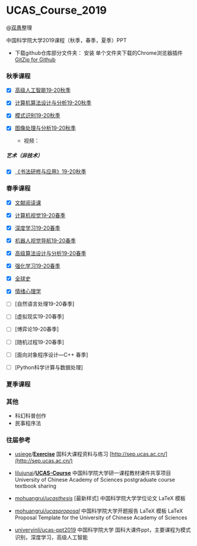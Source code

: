 <!--
 * @Description: 
 * @Author: HCQ
 * @Company(School): UCAS
 * @Date: 2019-10-18 01:26:57
 * @LastEditors: HCQ
 * @LastEditTime: 2020-07-15 00:40:23
 -->
# UCAS_Course_2019
@[双愚](https://github.com/HuangCongQing/UCAS_Course_2019)整理

中国科学院大学2019课程（秋季，春季，夏季）PPT


* 下载github仓库部分文件夹：
安装 单个文件夹下载的Chrome浏览器插件 [GitZip for Github](https://chrome.google.com/webstore/detail/gitzip-for-github/ffabmkklhbepgcgfonabamgnfafbdlkn)

### 秋季课程

* [x] [高级人工智能19-20秋季](./高级人工智能19-20秋季)


* [x]  [计算机算法设计与分析19-20秋季](./计算机算法设计与分析19-20秋季)


* [x] [模式识别19-20秋季](./模式识别19-20秋季)


* [x] [图像处理与分析19-20秋季](./图像处理与分析19-20秋季)
    * 视频：
    
##### 艺术（非技术）

* [x] [《书法研修与应用》19-20秋季](./《书法研修与应用》19-20秋季)

### 春季课程

* [x] [文献阅读课]()
* [x] [计算机视觉19-20春季](./计算机视觉19-20春季)
* [x] [深度学习19-20春季](./深度学习19-20春季)
* [x] [机器人视觉导航19-20春季](./机器人视觉导航19-20春季)



* [x] [高级算法设计与分析19-20春季](./高级算法设计与分析19-20春季)
* [x] [强化学习19-20春季](./强化学习19-20春季)
* [x] [全球史](./全球史)
* [x] [情绪心理学](./情绪心理学19-20春季)

* [ ] [自然语言处理19-20春季]
* [ ] [虚拟现实19-20春季]
* [ ] [博弈论19-20春季]
* [ ] [随机过程19-20春季]

* [ ] [面向对象程序设计—C++ 春季]
* [ ] [Python科学计算与数据处理]

### 夏季课程

### 其他

* 科幻科普创作
* 民事程序法


### 往届参考

* [usiege](https://github.com/usiege)/**[Exercise](https://github.com/usiege/Exercise)**
国科大课程资料与练习 [http://sep.ucas.ac.cn/](http://sep.ucas.ac.cn/)

* [lilujunai](https://github.com/lilujunai)/**[UCAS-Course](https://github.com/lilujunai/UCAS-Course)**
中国科学院大学研一课程教材课件共享项目University of Chinese Academy of Sciences postgraduate course textbook sharing 

*  [mohuangrui/*ucasthesis*](https://github.com/mohuangrui/ucasthesis)
[最新样式] 中国科学院大学学位论文 LaTeX 模板

* [mohuangrui/*ucasproposal*](https://github.com/mohuangrui/ucasproposal)
中国科学院大学开题报告 LaTeX 模板 LaTeX Proposal Template for the University of Chinese Academy of Sciences

* [univeryinli/ucas-ppt2019](https://github.com/univeryinli/ucas-ppt) 
中国科学院大学 国科大课件ppt，主要课程为模式识别，深度学习，高级人工智能
